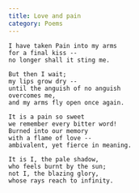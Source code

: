 ```yaml
---
title: Love and pain
category: Poems
---
```


    I have taken Pain into my arms
    for a final kiss --
    no longer shall it sting me.

    But then I wait;
    my lips grow dry --
    until the anguish of no anguish
    overcomes me,
    and my arms fly open once again.

    It is a pain so sweet
    we remember every bitter word!
    Burned into our memory
    with a flame of love --
    ambivalent, yet fierce in meaning.

    It is I, the pale shadow,
    who feels burnt by the sun;
    not I, the blazing glory,
    whose rays reach to infinity.


